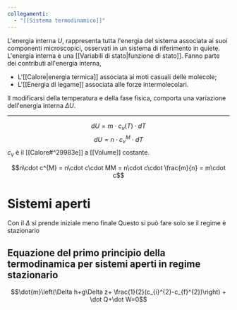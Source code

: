 ```yaml
---
collegamenti:
  - "[[Sistema termodinamico]]"
---
```

L'energia interna $U$, rappresenta tutta l'energia del sistema associata ai suoi componenti microscopici, osservati in un sistema di riferimento in quiete.
L'energia interna è una [[Variabili di stato|funzione di stato]].
Fanno parte dei contributi all'energia interna,
- L'[[Calore|energia termica]] associata ai moti casuali delle molecole;
- L'[[Energia di legame]] associata alle forze intermolecolari.

Il modificarsi della temperatura e della fase fisica, comporta una variazione dell'energia interna $\Delta U$.



---- 
$$dU=m\cdot c_{v}(T)\cdot dT$$
$$dU=n\cdot c^{M}_{v}\cdot dT$$
$c_{v}$ è il [[Calore#^29983e]] a [[Volume]] costante.

$$n\cdot c^{M} = n\cdot c\cdot MM = n\cdot c\cdot \frac{m}{n} = m\cdot c$$
# Sistemi aperti
Con il $\Delta$ si prende iniziale meno finale
Questo si può fare solo se il regime è stazionario

## Equazione del primo principio della termodinamica per sistemi aperti in regime stazionario
$$\dot{m}\left(\Delta h+g\Delta z+ \frac{1}{2}(c_{i}^{2}-c_{f}^{2})\right) + \dot Q+\dot W=0$$

